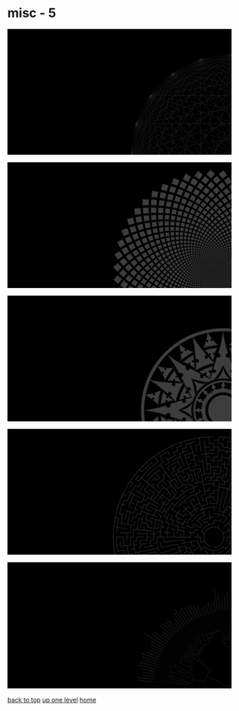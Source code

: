 # misc - 5
[![20_ponted_cross_graph.png](/terminal/grey%20on%20black/big/misc/20_ponted_cross_graph.png "20_ponted_cross_graph.png")](https://raw.githubusercontent.com/buckmanc/wallpapers/main/terminal/grey%20on%20black/big/misc/20_ponted_cross_graph.png)

[![circle_squares.png](/terminal/grey%20on%20black/big/misc/circle_squares.png "circle_squares.png")](https://raw.githubusercontent.com/buckmanc/wallpapers/main/terminal/grey%20on%20black/big/misc/circle_squares.png)

[![compass_rose_cantino.png](/terminal/grey%20on%20black/big/misc/compass_rose_cantino.png "compass_rose_cantino.png")](https://raw.githubusercontent.com/buckmanc/wallpapers/main/terminal/grey%20on%20black/big/misc/compass_rose_cantino.png)

[![maze.png](/terminal/grey%20on%20black/big/misc/maze.png "maze.png")](https://raw.githubusercontent.com/buckmanc/wallpapers/main/terminal/grey%20on%20black/big/misc/maze.png)

[![tree_of_life_svg.png](/terminal/grey%20on%20black/big/misc/tree_of_life_svg.png "tree_of_life_svg.png")](https://raw.githubusercontent.com/buckmanc/wallpapers/main/terminal/grey%20on%20black/big/misc/tree_of_life_svg.png)



[back to top](#)
[up one level](/terminal/grey%20on%20black/big/README.MD)
[home](/)
